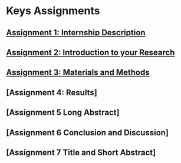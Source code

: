 # Keys Assignments 

## [Assignment 1: Internship Description](https://docs.google.com/document/d/1aF8Fd53hCEZbaXTOCzgfoN_wWfA1oM3cwPeNHbT9KSc/edit) 


## [Assignment 2: Introduction to your Research](https://docs.google.com/document/d/1tiLWmydtBlMt1omdl723Fo3AomcrmuyKFnOctowHQoE/edit)


## [Assignment 3: Materials and Methods](https://docs.google.com/document/d/1MQVGwck-tvrPaWScwR79Bu7dqoq2tW1h8kFPUkIvfrw/edit)


## [Assignment 4: Results]


## [Assignment 5 Long Abstract]


## [Assignment 6 Conclusion and Discussion]


## [Assignment 7 Title and Short Abstract]

